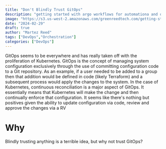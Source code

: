 ```yaml
---
title: "Don't Blindly Trust GitOps"
description: "getting started with argo workflows for automationa and orchestration"
image: "https://s3.us-west-2.amazonaws.com/greenreedtech.com/getting-started-with-argo-workflows/getting-started-with-argo-workflows-landing-page.png"
date: "2024-02-29"
draft: true
author: "Martez Reed"
tags: ["DevOps","Orchestration"]
categories: ["DevOps"]
---
```


GitOps seems to be everywhere and has really taken off with the proliferation of Kubernetes. GitOps is the concept of managing system configuration exclusively through the use of committing configuration code to a Git repository. As an example, if a user needed to be added to a group then that addition would be defined in code (likely Terraform) and a subsequent process would apply the changes to the system. In the case of Kubernetes, continuous reconciliation is a major aspect of GitOps. It essentially means that Kubernetes will make the change and then continually enforce that configuration. It seems like there's nothing but positives given the ability to update configuration via code, review and approve the changes via a RV


# Why
Blindly trusting anything is a terrible idea, but why not trust GitOps? 

